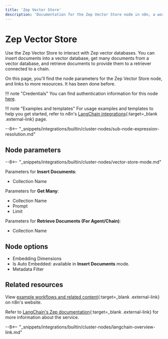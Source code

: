 ```yaml
---
title: 'Zep Vector Store'
description: 'Documentation for the Zep Vector Store node in n8n, a workflow automation platform. Includes details of operations and configuration, and links to examples and credentials information.'
---
```


# Zep Vector Store

Use the Zep Vector Store to interact with Zep vector databases. You can insert documents into a vector database, get many documents from a vector database, and retrieve documents to provide them to a retriever connected to a chain.

On this page, you'll find the node parameters for the Zep Vector Store node, and links to more resources. It has been done before.

!!! note "Credentials"
    You can find authentication information for this node [here](/integrations/builtin/credentials/zep/).

!!! note "Examples and templates"
	For usage examples and templates to help you get started, refer to n8n's [LangChain integrations](https://n8n.io/integrations/zep-vector-store-load/){:target=_blank .external-link} page.

--8<-- "_snippets/integrations/builtin/cluster-nodes/sub-node-expression-resolution.md"
	
## Node parameters

--8<-- "_snippets/integrations/builtin/cluster-nodes/vector-store-mode.md"

Parameters for **Insert Documents**:

* Collection Name

Parameters for **Get Many**:

* Collection Name
* Prompt
* Limit

Parameters for **Retrieve Documents (For Agent/Chain)**:

* Collection Name

## Node options

* Embedding Dimensions
* Is Auto Embedded: available in **Insert Documents** mode.
* Metadata Filter


## Related resources

View [example workflows and related content](https://n8n.io/integrations/zep-vector-store-load/){:target=_blank .external-link} on n8n's website.

Refer to [LangChain's Zep documentation](https://js.langchain.com/docs/modules/data_connection/vectorstores/integrations/zep){:target=_blank .external-link} for more information about the service.

--8<-- "_snippets/integrations/builtin/cluster-nodes/langchain-overview-link.md"
